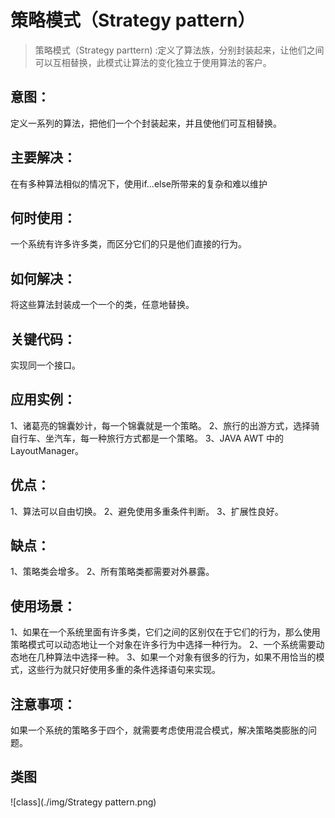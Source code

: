# 策略模式（Strategy pattern）
> 策略模式（Strategy parttern) :定义了算法族，分别封装起来，让他们之间可以互相替换，此模式让算法的变化独立于使用算法的客户。
## 意图：
定义一系列的算法，把他们一个个封装起来，并且使他们可互相替换。
## 主要解决：
在有多种算法相似的情况下，使用if...else所带来的复杂和难以维护
## 何时使用：
一个系统有许多许多类，而区分它们的只是他们直接的行为。
## 如何解决：
将这些算法封装成一个一个的类，任意地替换。
## 关键代码：
实现同一个接口。
## 应用实例： 
1、诸葛亮的锦囊妙计，每一个锦囊就是一个策略。 2、旅行的出游方式，选择骑自行车、坐汽车，每一种旅行方式都是一个策略。 3、JAVA AWT 中的 LayoutManager。
## 优点： 
1、算法可以自由切换。 2、避免使用多重条件判断。 3、扩展性良好。
## 缺点： 
1、策略类会增多。 2、所有策略类都需要对外暴露。
## 使用场景： 
1、如果在一个系统里面有许多类，它们之间的区别仅在于它们的行为，那么使用策略模式可以动态地让一个对象在许多行为中选择一种行为。 2、一个系统需要动态地在几种算法中选择一种。 3、如果一个对象有很多的行为，如果不用恰当的模式，这些行为就只好使用多重的条件选择语句来实现。
## 注意事项：
如果一个系统的策略多于四个，就需要考虑使用混合模式，解决策略类膨胀的问题。
## 类图
![class](./img/Strategy pattern.png)
